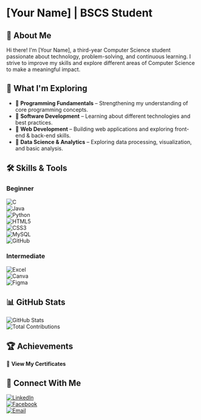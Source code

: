 # [Your Name] | BSCS Student  

## 👋 About Me  
Hi there! I'm [Your Name], a third-year Computer Science student passionate about technology, problem-solving, and continuous learning. I strive to improve my skills and explore different areas of Computer Science to make a meaningful impact.  

## 🚀 What I'm Exploring  
- 🔹 **Programming Fundamentals** – Strengthening my understanding of core programming concepts.  
- 🔹 **Software Development** – Learning about different technologies and best practices.  
- 🔹 **Web Development** – Building web applications and exploring front-end & back-end skills.  
- 🔹 **Data Science & Analytics** – Exploring data processing, visualization, and basic analysis.  

## 🛠️ Skills & Tools  
### **Beginner**  
![C](https://img.shields.io/badge/C-00599C?style=flat-square&logo=c&logoColor=white)  
![Java](https://img.shields.io/badge/Java-007396?style=flat-square&logo=java&logoColor=white)  
![Python](https://img.shields.io/badge/Python-3776AB?style=flat-square&logo=python&logoColor=white)  
![HTML5](https://img.shields.io/badge/HTML5-E34F26?style=flat-square&logo=html5&logoColor=white)  
![CSS3](https://img.shields.io/badge/CSS3-1572B6?style=flat-square&logo=css3&logoColor=white)  
![MySQL](https://img.shields.io/badge/MySQL-4479A1?style=flat-square&logo=mysql&logoColor=white)  
![GitHub](https://img.shields.io/badge/GitHub-181717?style=flat-square&logo=github&logoColor=white)  

### **Intermediate**  
![Excel](https://img.shields.io/badge/Microsoft_Excel-217346?style=flat-square&logo=microsoft-excel&logoColor=white)  
![Canva](https://img.shields.io/badge/Canva-00C4CC?style=flat-square&logo=canva&logoColor=white)  
![Figma](https://img.shields.io/badge/Figma-F24E1E?style=flat-square&logo=figma&logoColor=white)  

## 📊 GitHub Stats  
![GitHub Stats](https://github-readme-streak-stats.herokuapp.com/?user=your-username&theme=dark)  
![Total Contributions](https://github-readme-stats.vercel.app/api?username=your-username&show_icons=true&theme=dark)  

## 🏆 Achievements  
🔹 **View My Certificates**  

## 📩 Connect With Me  
[![LinkedIn](https://img.shields.io/badge/LinkedIn-0077B5?style=flat-square&logo=linkedin&logoColor=white)](your-linkedin-url)  
[![Facebook](https://img.shields.io/badge/Facebook-1877F2?style=flat-square&logo=facebook&logoColor=white)](your-facebook-url)  
[![Email](https://img.shields.io/badge/Email-D14836?style=flat-square&logo=gmail&logoColor=white)](mailto:your-email@example.com)  
